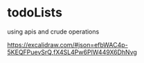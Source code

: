 # todoLists
using apis and crude operations

https://excalidraw.com/#json=efbWAC4p-5KEQFPuevSrQ,fX4SL4Pw6PlW449X6DhNvg
